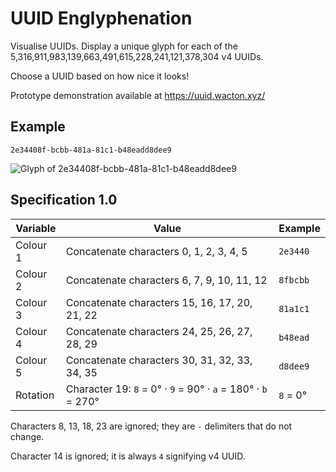 # UUID Englyphenation
Visualise UUIDs. Display a unique glyph for each of the 5,316,911,983,139,663,491,615,228,241,121,378,304 v4 UUIDs.

Choose a UUID based on how nice it looks!

Prototype demonstration available at https://uuid.wacton.xyz/

## Example

`2e34408f-bcbb-481a-81c1-b48eadd8dee9`

![Glyph of 2e34408f-bcbb-481a-81c1-b48eadd8dee9](https://uuid.wacton.xyz/2e34408f-bcbb-481a-81c1-b48eadd8dee9)

## Specification 1.0

| Variable  | Value                                                        | Example  |
|-----------|--------------------------------------------------------------|----------|
| Colour 1  | Concatenate characters 0, 1, 2, 3, 4, 5                      | `2e3440` |
| Colour 2  | Concatenate characters 6, 7, 9, 10, 11, 12                   | `8fbcbb` | 
| Colour 3  | Concatenate characters 15, 16, 17, 20, 21, 22                | `81a1c1` |
| Colour 4  | Concatenate characters 24, 25, 26, 27, 28, 29                | `b48ead` |
| Colour 5  | Concatenate characters 30, 31, 32, 33, 34, 35                | `d8dee9` |
| Rotation  | Character 19: `8` = 0° · `9` = 90° · `a` = 180° · `b` = 270° | `8` = 0° |

Characters 8, 13, 18, 23 are ignored; they are `-` delimiters that do not change.

Character 14 is ignored; it is always `4` signifying v4 UUID.
